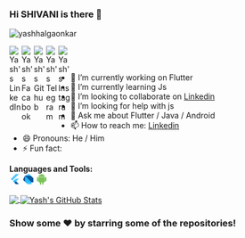 ### Hi SHIVANI is there 👋
<p align="left"> <img src="https://komarev.com/ghpvc/?username=yashhalgaonkar&label=Profile Views&color=blue&style=plastic" alt="yashhalgaonkar" /> </p>

<a href="https://www.linkedin.com/in/yash-halgaonkar-601394186/">
  <img align="left" alt="Yash's LinkedIn" width="22px" src="https://cdn.jsdelivr.net/npm/simple-icons@v3/icons/linkedin.svg" />
</a>

<a href="https://www.facebook.com/yash.halgaonkar.5/">
  <img align="left" alt="Yash's Facabook" width="22px" src="https://cdn.jsdelivr.net/npm/simple-icons@v3/icons/facebook.svg" />
  
  <a href="https://github.com/yashhalgaonkar">
  <img align="left" alt="Yash's Github" width="22px" src="https://cdn.jsdelivr.net/npm/simple-icons@v3/icons/github.svg" />
</a>
<a href="https://twitter.com/YashHalgaonkar">
  <img align="left" alt="Yash's Telegram" width="22px" src="https://cdn.jsdelivr.net/npm/simple-icons@v3/icons/twitter.svg" />
</a>
<a href="https://www.instagram.com/yash.halgaonkar/">
  <img align="left" alt="Yash's Instagram" width="22px" src="https://cdn.jsdelivr.net/npm/simple-icons@v3/icons/instagram.svg" />
</a>
  
  
  <br/>
<br/>






- 🔭 I’m currently working on Flutter
- 🌱 I’m currently learning Js
- 👯 I’m looking to collaborate on [Linkedin](https://www.linkedin.com/in/yash-halgaonkar-601394186/)
- 🤔 I’m looking for help with js
- 💬 Ask me about Flutter / Java / Android
- 📫 How to reach me: [Linkedin](https://www.linkedin.com/in/yash-halgaonkar-601394186/)
- 😄 Pronouns: He / Him 
- ⚡ Fun fact: 

**Languages and Tools:**  
<code><img height="20" src="https://raw.githubusercontent.com/github/explore/80688e429a7d4ef2fca1e82350fe8e3517d3494d/topics/flutter/flutter.png"></code>
<code><img height="20" src="https://raw.githubusercontent.com/github/explore/80688e429a7d4ef2fca1e82350fe8e3517d3494d/topics/dart/dart.png"></code>
<code><img height="20" src="https://raw.githubusercontent.com/github/explore/80688e429a7d4ef2fca1e82350fe8e3517d3494d/topics/android/android.png"></code>
 

<a href="https://github.com/yashhalgaonkar">
  <img align="center" src="https://github-readme-stats.vercel.app/api/top-langs/?username=yashhalgaonkar&theme=dracula&line_langs_below=1" />
</a>
<a href="https://github.com/yashhalgaonkar">
 <img align="center" src="https://github-readme-stats.vercel.app/api?username=yashhalgaonkar&show_icons=true&theme=dracula&line_height=27" alt="Yash's GitHub Stats"/>
</a>



### Show some ❤️ by starring some of the repositories!
